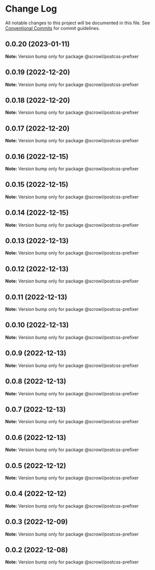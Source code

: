 # Change Log

All notable changes to this project will be documented in this file.
See [Conventional Commits](https://conventionalcommits.org) for commit guidelines.

## 0.0.20 (2023-01-11)

**Note:** Version bump only for package @scrowl/postcss-prefixer





## 0.0.19 (2022-12-20)

**Note:** Version bump only for package @scrowl/postcss-prefixer





## 0.0.18 (2022-12-20)

**Note:** Version bump only for package @scrowl/postcss-prefixer





## 0.0.17 (2022-12-20)

**Note:** Version bump only for package @scrowl/postcss-prefixer





## 0.0.16 (2022-12-15)

**Note:** Version bump only for package @scrowl/postcss-prefixer





## 0.0.15 (2022-12-15)

**Note:** Version bump only for package @scrowl/postcss-prefixer





## 0.0.14 (2022-12-15)

**Note:** Version bump only for package @scrowl/postcss-prefixer





## 0.0.13 (2022-12-13)

**Note:** Version bump only for package @scrowl/postcss-prefixer





## 0.0.12 (2022-12-13)

**Note:** Version bump only for package @scrowl/postcss-prefixer





## 0.0.11 (2022-12-13)

**Note:** Version bump only for package @scrowl/postcss-prefixer





## 0.0.10 (2022-12-13)

**Note:** Version bump only for package @scrowl/postcss-prefixer





## 0.0.9 (2022-12-13)

**Note:** Version bump only for package @scrowl/postcss-prefixer





## 0.0.8 (2022-12-13)

**Note:** Version bump only for package @scrowl/postcss-prefixer





## 0.0.7 (2022-12-13)

**Note:** Version bump only for package @scrowl/postcss-prefixer





## 0.0.6 (2022-12-13)

**Note:** Version bump only for package @scrowl/postcss-prefixer





## 0.0.5 (2022-12-12)

**Note:** Version bump only for package @scrowl/postcss-prefixer





## 0.0.4 (2022-12-12)

**Note:** Version bump only for package @scrowl/postcss-prefixer





## 0.0.3 (2022-12-09)

**Note:** Version bump only for package @scrowl/postcss-prefixer





## 0.0.2 (2022-12-08)

**Note:** Version bump only for package @scrowl/postcss-prefixer
